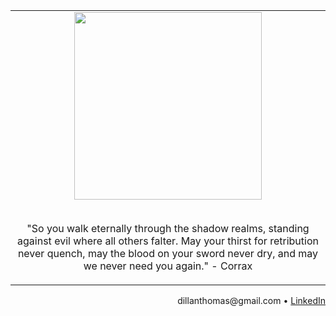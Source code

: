 

<div align="center">
<table>
<tbody>
<td align="center">
<img width="auto" height="0"><br>
   <img width="auto" height="300" src="https://i0.wp.com/5ergiveaways.com/wp-content/uploads/2019/11/Twitter-Cover.png?fit=1500%2C500&ssl=1"><br><br>
   
<p align="center" display="flex">
   "So you walk eternally through the shadow realms, standing against evil where all others falter. May your thirst for retribution never quench, may the blood on your sword never dry, and may we never need you again." - Corrax
</p>
<img width="auto" height="0">
</td>
</tbody>
</table>
</div>

<div align="right">
dillanthomas<span>@</span>gmail.com • <a href="https://www.linkedin.com/in/dillanthomasmansor/">LinkedIn</a>
</div>
